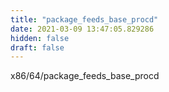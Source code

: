 ```yaml
---
title: "package_feeds_base_procd"
date: 2021-03-09 13:47:05.829286
hidden: false
draft: false
---
```


x86/64/package_feeds_base_procd


